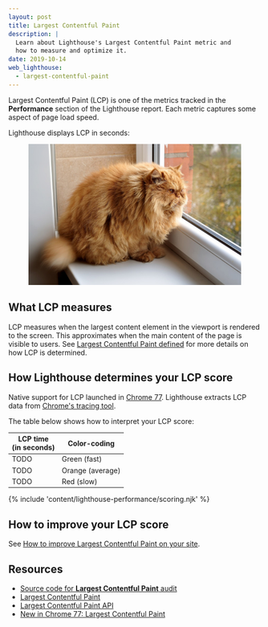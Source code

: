 ```yaml
---
layout: post
title: Largest Contentful Paint
description: |
  Learn about Lighthouse's Largest Contentful Paint metric and
  how to measure and optimize it.
date: 2019-10-14
web_lighthouse:
  - largest-contentful-paint
---
```


<!-- TODO https://web.dev/largest-contentful-paint already exists.
     What should the URL for this page be? -->

Largest Contentful Paint (LCP) is one of the metrics
tracked in the **Performance** section of the Lighthouse report.
Each metric captures some aspect of page load speed.

Lighthouse displays LCP in seconds:

<!-- TODO update this once LCP lands in the report UI. -->

<figure class="w-figure">
  <img class="w-screenshot" src="cat.jpg"
       alt="A screenshot of the Lighthouse Largest Contentful Paint audit">
</figure>

## What LCP measures

LCP measures when the largest content element in the viewport is
rendered to the screen. This approximates when the main content of the page is
visible to users. See [Largest Contentful Paint defined][definition] for more
details on how LCP is determined.

## How Lighthouse determines your LCP score

Native support for LCP launched in [Chrome 77][launch]. Lighthouse extracts LCP data from
[Chrome's tracing tool](https://www.chromium.org/developers/how-tos/trace-event-profiling-tool).

<!-- TODO explain how the LCP data is mapped to a score between 0 and 100. -->

The table below shows how to interpret your LCP score:

<div class="w-table-wrapper">
  <table>
    <thead>
      <tr>
        <th>LCP time<br>(in seconds)</th>
        <th>Color-coding</th>
      </tr>
    </thead>
    <tbody>
      <tr>
        <td>TODO</td>
        <td>Green (fast)</td>
      </tr>
      <tr>
        <td>TODO</td>
        <td>Orange (average)</td>
      </tr>
      <tr>
        <td>TODO</td>
        <td>Red (slow)</td>
      </tr>
    </tbody>
  </table>
</div>

{% include 'content/lighthouse-performance/scoring.njk' %}

## How to improve your LCP score

See [How to improve Largest Contentful Paint on your site][improve].

## Resources

- [Source code for **Largest Contentful Paint** audit](https://github.com/GoogleChrome/lighthouse/blob/master/lighthouse-core/audits/metrics/largest-contentful-paint.js)
- [Largest Contentful Paint](/largest-contentful-paint/)
- [Largest Contentful Paint API](https://wicg.github.io/largest-contentful-paint/)
- [New in Chrome 77: Largest Contentful Paint][launch]

[definition]: /largest-contentful-paint/#largest-contentful-paint-defined
[launch]: https://developers.google.com/web/updates/2019/09/nic77#lcp
[improve]: /largest-contentful-paint#how-to-improve-largest-contentful-paint-on-your-site
